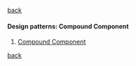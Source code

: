 [back](../README.md)

#### Design patterns: Compound Component

1.  [Compound Component](https://github.com/nygilgp/learn-patterns-designs-multi/tree/compound)

[back](../README.md)

